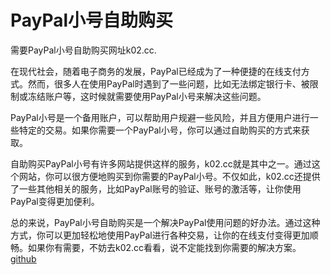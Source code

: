 # PayPal小号自助购买

需要PayPal小号自助购买网址k02.cc.

在现代社会，随着电子商务的发展，PayPal已经成为了一种便捷的在线支付方式。然而，很多人在使用PayPal时遇到了一些问题，比如无法绑定银行卡、被限制或冻结账户等，这时候就需要使用PayPal小号来解决这些问题。

PayPal小号是一个备用账户，可以帮助用户规避一些风险，并且方便用户进行一些特定的交易。如果你需要一个PayPal小号，你可以通过自助购买的方式来获取。

自助购买PayPal小号有许多网站提供这样的服务，k02.cc就是其中之一。通过这个网站，你可以很方便地购买到你需要的PayPal小号。不仅如此，k02.cc还提供了一些其他相关的服务，比如PayPal账号的验证、账号的激活等，让你使用PayPal变得更加便利。

总的来说，PayPal小号自助购买是一个解决PayPal使用问题的好办法。通过这种方式，你可以更加轻松地使用PayPal进行各种交易，让你的在线支付变得更加顺畅。如果你有需要，不妨去k02.cc看看，说不定能找到你需要的解决方案。[github](https://github.com)